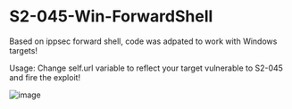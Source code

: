 # S2-045-Win-ForwardShell

Based on ippsec forward shell, code was adpated to work with Windows targets!

Usage: Change self.url variable to reflect your target vulnerable to S2-045 and fire the exploit!

   ![image](https://user-images.githubusercontent.com/56730389/118572603-38ec9a80-b757-11eb-9e53-19435dd979d6.png)

